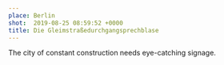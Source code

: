 ```yaml
---
place: Berlin
shot:  2019-08-25 08:59:52 +0000
title: Die Gleimstraßedurchgangsprechblase
---
```


The city of constant construction needs eye-catching signage.
